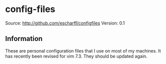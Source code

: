 config-files
============
Source: <http://github.com/escharff/configfiles>
Version: 0.1

Information
-----------

These are personal configuration files that I use on most of my machines.
It has recently been revised for vim 7.3. They should be updated again.
